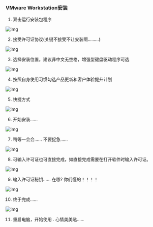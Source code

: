 ### VMware Workstation安装

1) 双击运行安装包程序

![img](file:///C:\Users\whj\AppData\Local\Temp\ksohtml12172\wps1.jpg) 

2) 接受许可证协议(关键不接受不让安装啊………)

![img](file:///C:\Users\whj\AppData\Local\Temp\ksohtml12172\wps2.jpg) 

3) 选择安装位置，建议非中文无空格，增强型键盘驱动程序可选

![img](file:///C:\Users\whj\AppData\Local\Temp\ksohtml12172\wps3.jpg) 

4) 按照自身使用习惯勾选产品更新和客户体验提升计划

![img](file:///C:\Users\whj\AppData\Local\Temp\ksohtml12172\wps4.jpg) 

5) 快捷方式

![img](file:///C:\Users\whj\AppData\Local\Temp\ksohtml12172\wps5.jpg) 

6) 开始安装……

![img](file:///C:\Users\whj\AppData\Local\Temp\ksohtml12172\wps6.jpg) 

7) 稍等一会会……  不要捉急……

![img](file:///C:\Users\whj\AppData\Local\Temp\ksohtml12172\wps7.jpg) 

8) 可输入许可证也可直接完成，如直接完成需要在打开软件时输入许可证。

![img](file:///C:\Users\whj\AppData\Local\Temp\ksohtml12172\wps8.jpg) 

9) 输入许可证秘钥…… 在哪? 你们懂的！！！！

![img](file:///C:\Users\whj\AppData\Local\Temp\ksohtml12172\wps9.jpg) 

10)  终于完成……

![img](file:///C:\Users\whj\AppData\Local\Temp\ksohtml12172\wps10.jpg) 

11) 重启电脑，开始使用 . 心情美美哒……